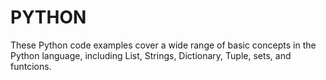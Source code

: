 # PYTHON
These Python code examples cover a wide range of basic concepts in the Python language, including List, Strings, Dictionary, Tuple, sets, and funtcions.
